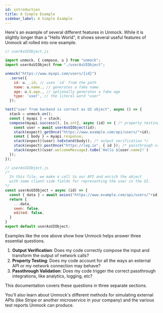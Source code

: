 ```yaml
---
id: introduction
title: A Simple Example
sidebar_label: A Simple Example
---
```


Here's an example of several different features in Unmock.  While it is slightly longer than a "Hello World", it shows several useful features of Unmock all rolled into one example.

<!--DOCUSAURUS_CODE_TABS-->

<!--Test-->
```javascript
// userAsUIObject.js

import unmock, { compose, u } from "unmock";
import userAsUIObject from "./userAsUIObject";

unmock("https://www.myapi.com/users/{id}")
  .serve({
    id: u._.id, // uses `id` from the path
    name: u.name., // generates a fake name
    age: u.$.age., // optionally generates a fake age
    type: 'user', // the literal word "user"
  });

test("user from backend is correct as UI object", async () => {
  stack = unmock.on();
  const { myapi } = stack;
  compose(myapi.success(), [u.int], async (id) => { /* property testing */
    const user = await userAsUIObject(id);
    stack(expect).getOnce("https://www.example.com/api/users/"+id);
    const { body } = myapi.response;
    stack(expect)(user).toExtend(body)); /* output verification */
    stack(expect).postOnce("https://log.io", { id }); /* passthrough validation */
    stack(expect)(user.welcomeMessage).toBe(`Hello ${user.name}!`)
  });
});
```

<!--Code-->
```javascript
// userAsUIObject.js
/*
  In this file, we make a call to our API and enrich the object
  with some client-side fields for representing the user in the UI.
*/
const userAsUIObject = async (id) => {
  const { data } = await axios("https://www.example.com/api/users/"+id);
  return {
    ...data,
    seen: false,
    edited: false,
  }
}
export default userAsUIObject;
```

<!--END_DOCUSAURUS_CODE_TABS-->

Examples like the one above show how Unmock helps answer three essential questions.

1. **Output Verification**: Does my code correctly compose the input and transform the output of network calls?
2. **Property Testing**: Does my code account for all the ways an external API or my network connection may behave?
3. **Passthrough Validation**: Does my code trigger the correct passthrough integrations, like analytics, logging, etc?

This documentation covers these questions in three separate sections.

You'll also learn about Unmock's different methods for simulating external APIs (like Stripe or another microservice in your company) and the various test reports Unmock can produce.